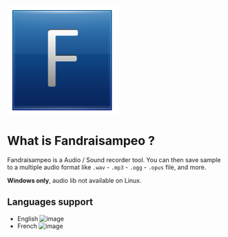 ![Fandraisampeo](Fandraisampeo.png)
# What is Fandraisampeo ?

Fandraisampeo is a Audio / Sound recorder tool. You can then save sample to a multiple audio format like `.wav` -  `.mp3` - `.ogg` - `.opus` file, and more.

**Windows only**, audio lib not available on Linux.

## Languages support
* English ![image](https://user-images.githubusercontent.com/30344403/149586346-ccfb58fa-32ff-463e-8c03-3e382257e5a7.png)
* French ![image](https://user-images.githubusercontent.com/30344403/149586447-bba9f999-3f05-4427-bb17-51881503ce12.png)
